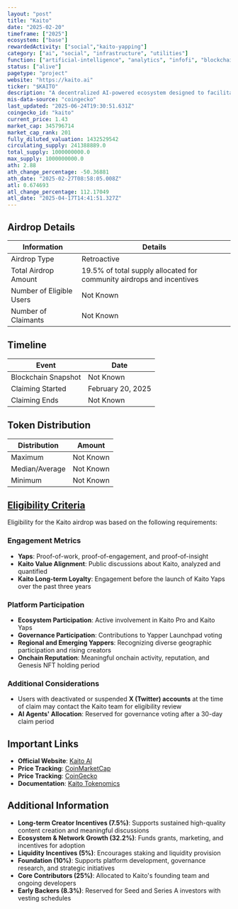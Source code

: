 ```yaml
---
layout: "post"
title: "Kaito"
date: "2025-02-20"
timeframe: ["2025"]
ecosystem: ["base"]
rewardedActivity: ["social","kaito-yapping"]
category: ["ai", "social", "infrastructure", "utilities"]
function: ["artificial-intelligence", "analytics", "infofi", "blockchain"]
status: ["alive"]
pagetype: "project"
website: "https://kaito.ai"
ticker: "$KAITO"
description: "A decentralized AI-powered ecosystem designed to facilitate knowledge discovery, content creation, and governance within the InfoFi economy."
mis-data-source: "coingecko"
last_updated: "2025-06-24T19:30:51.631Z"
coingecko_id: "kaito"
current_price: 1.43
market_cap: 345796714
market_cap_rank: 201
fully_diluted_valuation: 1432529542
circulating_supply: 241388889.0
total_supply: 1000000000.0
max_supply: 1000000000.0
ath: 2.88
ath_change_percentage: -50.36881
ath_date: "2025-02-27T08:58:05.008Z"
atl: 0.674693
atl_change_percentage: 112.17049
atl_date: "2025-04-17T14:41:51.327Z"
---
```


## Airdrop Details

| Information              | Details                                                               |
| ------------------------ | --------------------------------------------------------------------- |
| Airdrop Type             | Retroactive                                                           |
| Total Airdrop Amount     | 19.5% of total supply allocated for community airdrops and incentives |
| Number of Eligible Users | Not Known                                                             |
| Number of Claimants      | Not Known                                                             |

## Timeline

| Event               | Date              |
| ------------------- | ----------------- |
| Blockchain Snapshot | Not Known         |
| Claiming Started    | February 20, 2025 |
| Claiming Ends       | Not Known         |

## Token Distribution

| Distribution   | Amount    |
| -------------- | --------- |
| Maximum        | Not Known |
| Median/Average | Not Known |
| Minimum        | Not Known |

## [Eligibility Criteria](https://docs.kaito.ai/introducing-usdkaito/tokenomics)

Eligibility for the Kaito airdrop was based on the following requirements:

### Engagement Metrics
- **Yaps**: Proof-of-work, proof-of-engagement, and proof-of-insight
- **Kaito Value Alignment**: Public discussions about Kaito, analyzed and quantified
- **Kaito Long-term Loyalty**: Engagement before the launch of Kaito Yaps over the past three years

### Platform Participation
- **Ecosystem Participation**: Active involvement in Kaito Pro and Kaito Yaps
- **Governance Participation**: Contributions to Yapper Launchpad voting
- **Regional and Emerging Yappers**: Recognizing diverse geographic participation and rising creators
- **Onchain Reputation**: Meaningful onchain activity, reputation, and Genesis NFT holding period

### Additional Considerations
- Users with deactivated or suspended **X (Twitter) accounts** at the time of claim may contact the Kaito team for eligibility review
- **AI Agents' Allocation**: Reserved for governance voting after a 30-day claim period

## Important Links

- **Official Website**: [Kaito AI](https://kaito.ai)
- **Price Tracking**: [CoinMarketCap](https://coinmarketcap.com/currencies/kaito)
- **Price Tracking**: [CoinGecko](https://www.coingecko.com/en/coins/kaito)
- **Documentation**: [Kaito Tokenomics](https://docs.kaito.ai/introducing-usdkaito/tokenomics)

## Additional Information

- **Long-term Creator Incentives (7.5%)**: Supports sustained high-quality content creation and meaningful discussions
- **Ecosystem & Network Growth (32.2%)**: Funds grants, marketing, and incentives for adoption
- **Liquidity Incentives (5%)**: Encourages staking and liquidity provision
- **Foundation (10%)**: Supports platform development, governance research, and strategic initiatives
- **Core Contributors (25%)**: Allocated to Kaito's founding team and ongoing developers
- **Early Backers (8.3%)**: Reserved for Seed and Series A investors with vesting schedules